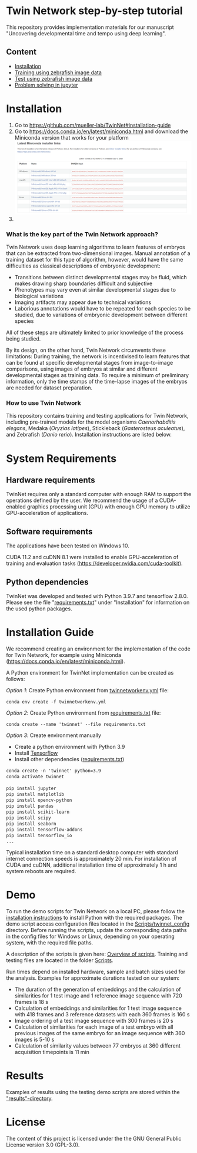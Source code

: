 # Twin Network step-by-step tutorial
This repository provides implementation materials for our manuscript "Uncovering developmental time and tempo using deep learning".

## Content
- [Installation](https://github.com/mueller-lab/TwinNet/tree/main/installation#installation)
- [Training using zebrafish image data](https://github.com/mueller-lab/TwinNet#system-requirements)
- [Test using zebrafish image data](https://github.com/mueller-lab/TwinNet#installation-guide)
- [Problem solving in jupyter](https://github.com/mueller-lab/TwinNet#Demo)


# Installation
  1. Go to https://github.com/mueller-lab/TwinNet#installation-guide
  2. Go to https://docs.conda.io/en/latest/miniconda.html and download the Miniconda version that works for your platform
  ![plot](./images/miniconda.png)
  4. 

### What is the key part of the Twin Network approach?
Twin Network uses deep learning algorithms to learn features of embryos that can be extracted from two-dimensional images. Manual annotation of a training dataset for this type of algorithm, however, would have the same difficulties as classical descriptions of embryonic development:
- Transitions between distinct developmental stages may be fluid, which makes drawing sharp boundaries difficult and subjective
- Phenotypes may vary even at similar developmental stages due to biological variations
- Imaging artifacts may appear due to technical variations
- Laborious annotations would have to be repeated for each species to be studied, due to variations of embryonic development between different species

All of these steps are ultimately limited to prior knowledge of the process being studied.

By its design, on the other hand, Twin Network circumvents these limitations: During training, the network is incentivised to learn features that can be found at specific developmental stages from image-to-image comparisons, using images of embryos at similar and different developmental stages as training data. To require a minimum of preliminary information, only the time stamps of the time-lapse images of the embryos are needed for dataset preparation.

### How to use Twin Network
This repository contains training and testing applications for Twin Network, including pre-trained models for the model organisms _Caenorhabditis elegans_, Medaka (_Oryzias latipes_), Stickleback (_Gasterosteus aculeatus_), and Zebrafish (_Danio rerio_). Installation instructions are listed below.

# System Requirements
## Hardware requirements
TwinNet requires only a standard computer with enough RAM to support the operations defined by the user. We recommend the usage of a CUDA-enabled graphics processing unit (GPU) with enough GPU memory to utilize GPU-acceleration of applications.

## Software requirements
The applications have been tested on Windows 10.

CUDA 11.2 and cuDNN 8.1 were installed to enable GPU-acceleration of training and evaluation tasks (https://developer.nvidia.com/cuda-toolkit).

## Python dependencies
TwinNet was developed and tested with Python 3.9.7 and tensorflow 2.8.0. Please see the file "[requirements.txt](https://github.com/mueller-lab/TwinNet/blob/main/installation/requirements.txt)" under "Installation" for information on the used python packages.

# Installation Guide
We recommend creating an environment for the implementation of the code for Twin Network, for example using Miniconda (https://docs.conda.io/en/latest/miniconda.html).

A Python environment for TwinNet implementation can be created as follows:

*Option 1*: Create Python environment from [twinnetworkenv.yml](https://github.com/mueller-lab/TwinNet/blob/main/installation/twinnetworkenv.yml) file:
```
conda env create -f twinnetworkenv.yml
```

*Option 2*: Create Python environment from [requirements.txt](https://github.com/mueller-lab/TwinNet/blob/main/installation/requirements.txt) file:
```
conda create --name 'twinnet' --file requirements.txt
```

*Option 3*: Create environment manually
- Create a python environment with Python 3.9
- Install [Tensorflow](https://www.tensorflow.org/install/)
- Install other dependencies ([requirements.txt](https://github.com/mueller-lab/TwinNet/blob/main/installation/requirements.txt))

```
conda create -n 'twinnet' python=3.9 
conda activate twinnet

pip install jupyter
pip install matplotlib
pip install opencv-python
pip install pandas
pip install scikit-learn
pip install scipy
pip install seaborn
pip install tensorflow-addons
pip install tensorflow_io
...
```

Typical installation time on a standard desktop computer with standard internet connection speeds is approximately 20 min. For installation of CUDA and cuDNN, additional installation time of approximately 1 h and system reboots are required.

# Demo
To run the demo scripts for Twin Network on a local PC, please follow the [installation instructions](https://github.com/mueller-lab/TwinNet#installation-guide) to install Python with the required packages. The demo script access configuration files located in the [Scripts/twinnet_config](https://github.com/mueller-lab/TwinNet/tree/main/code/Scripts/twinnet_config) directory. Before running the scripts, update the corresponding data paths in the config files for Windows or Linux, depending on your operating system, with the required file paths.

A description of the scripts is given here: [Overview of scripts](https://github.com/mueller-lab/TwinNet/tree/main/code/Scripts/README.md). Training and testing files are located in the folder [Scripts](https://github.com/mueller-lab/TwinNet/tree/main/code/Scripts).

Run times depend on installed hardware, sample and batch sizes used for the analysis. Examples for approximate durations tested on our system:
- The duration of the generation of embeddings and the calculation of similarities for 1 test image and 1 reference image sequence with 720 frames is 18 s
- Calculation of embeddings and similarities for 1 test image sequence with 418 frames and 3 reference datasets with each 360 frames is 160 s
- Image ordering of a test image sequence with 300 frames is 20 s
- Calculation of similarities for each image of a test embryo with all previous images of the same embryo for an image sequence with 360 images is 5-10 s
- Calculation of similarity values between 77 embryos at 360 different acquisition timepoints is 11 min

# Results
Examples of results using the testing demo scripts are stored within the ["results"-directory](https://github.com/mueller-lab/TwinNet/tree/main/results).

# License
The content of this project is licensed under the the GNU General Public License version 3.0 (GPL-3.0).
